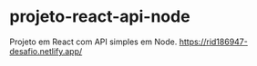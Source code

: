 # projeto-react-api-node
Projeto em React com API simples em Node.
https://rid186947-desafio.netlify.app/
